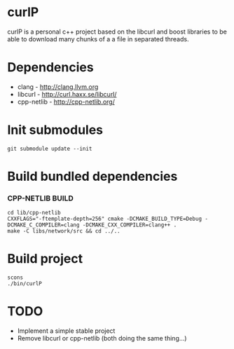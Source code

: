 curlP
=====

curlP is a personal c++ project based on the libcurl and boost libraries to be able to download many chunks of a a file in separated threads.


Dependencies
============

- clang - http://clang.llvm.org
- libcurl - http://curl.haxx.se/libcurl/
- cpp-netlib - http://cpp-netlib.org/


Init submodules
===============

```
git submodule update --init
```

Build bundled dependencies
==========================

### CPP-NETLIB BUILD
```
cd lib/cpp-netlib
CXXFLAGS="-ftemplate-depth=256" cmake -DCMAKE_BUILD_TYPE=Debug -DCMAKE_C_COMPILER=clang -DCMAKE_CXX_COMPILER=clang++ .
make -C libs/network/src && cd ../..
```


Build project
=============
```
scons
./bin/curlP
```

TODO
====
- Implement a simple stable project
- Remove libcurl or cpp-netlib (both doing the same thing...)
